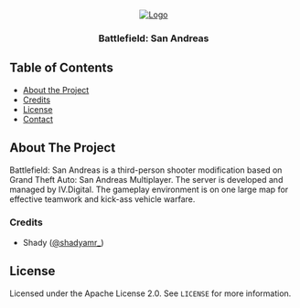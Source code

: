 <!-- PROJECT LOGO -->
<br>
<p align="center">
  <a href="https://iv.digital">
    <img src="https://iv.digital/images/public/logo.png" alt="Logo">
  </a>
  <h3 align="center">Battlefield: San Andreas</h3>
</p>

<!-- TABLE OF CONTENTS -->
## Table of Contents

* [About the Project](#about-the-project)
* [Credits](#credits)
* [License](#license)
* [Contact](#contact)

<!-- ABOUT THE PROJECT -->
## About The Project

Battlefield: San Andreas is a third-person shooter modification based on Grand Theft Auto: San Andreas Multiplayer. The server is developed and managed by IV.Digital. The gameplay environment is on one large map for effective teamwork and kick-ass vehicle warfare.

### Credits

* Shady ([@shadyamr_](https://twitter.com/shadyamr_))

<!-- LICENSE -->
## License

Licensed under the Apache License 2.0. See `LICENSE` for more information.

